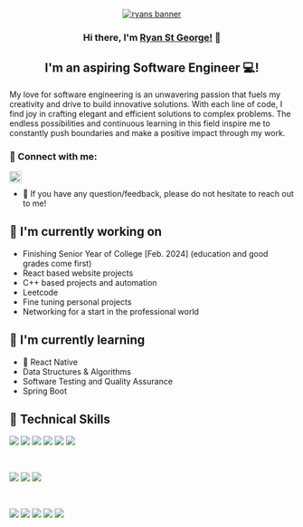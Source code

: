 <p align="center">
  <a href="https://www.linkedin.com/in/ryanstgeorge" target="_blank" rel="noreferrer"><img src="insertimagehere" alt="ryans banner"></a>
</p>

<h3 align="center">
Hi there, I'm <a href="https://www.linkedin.com/in/ryanstgeorge/" target="_blank" rel="noreferrer">Ryan St George!</a> 👋
</h3>

<h2 align="center">
I'm an aspiring Software Engineer 💻!
</h2> 

My love for software engineering is an unwavering passion that fuels my creativity and drive to build innovative solutions. With each line of code, I find joy in crafting elegant and efficient solutions to complex problems. The endless possibilities and continuous learning in this field inspire me to constantly push boundaries and make a positive impact through my work.

### 🤝 Connect with me:

<a href="https://www.linkedin.com/in/ryanstgeorge/"><img align="left" src="https://raw.githubusercontent.com/yushi1007/yushi1007/main/images/linkedin.svg" alt="Ryan St George | LinkedIn" width="21px"/></a>
</br>
- 💬 If you have any question/feedback, please do not hesitate to reach out to me!

## 🔭 I'm currently working on

- Finishing Senior Year of College [Feb. 2024] (education and good grades come first)
- React based website projects
- C++ based projects and automation
- Leetcode
- Fine tuning personal projects
- Networking for a start in the professional world

## 🌱 I'm currently learning

- 📱 React Native
- Data Structures & Algorithms
- Software Testing and Quality Assurance
- Spring Boot

## 💼 Technical Skills

![](https://img.shields.io/badge/Code-React-informational?style=flat&logo=react&color=61DAFB)
![](https://img.shields.io/badge/Code-JavaScript-informational?style=flat&logo=JavaScript&color=F7DF1E)
![](https://img.shields.io/badge/Code-Ruby-informational?style=flat&logo=Ruby&color=CC342D)
![](https://img.shields.io/badge/Code-Ruby_on_Rails-informational?style=flat&logo=Ruby-On-Rails&color=CC0000)
![](https://img.shields.io/badge/Code-HTML5-informational?style=flat&logo=HTML5&color=E34F26)
![](https://img.shields.io/badge/Code-SQLite-informational?style=flat&logo=SQLite&color=003B57)

</br>

![](https://img.shields.io/badge/Style-Bootstrap-informational?style=flat&logo=Bootstrap&color=7952B3)
![](https://img.shields.io/badge/Style-CSS3-informational?style=flat&logo=CSS3&color=1572B6)
![](https://img.shields.io/badge/Style-styled--components-informational?style=flat&logo=styled-components&color=DB7093)


</br>

![](https://img.shields.io/badge/Tools-Figma-informational?style=flat&logo=Figma&color=F24E1E)
![](https://img.shields.io/badge/Tools-Heroku-informational?style=flat&logo=Heroku&color=430098)
![](https://img.shields.io/badge/Tools-AWS-informational?style=flat&logo=aws&color=00C7B7)
![](https://img.shields.io/badge/Tools-Git-informational?style=flat&logo=Git&color=F05032)
![](https://img.shields.io/badge/Tools-GitHub-informational?style=flat&logo=GitHub&color=181717)
